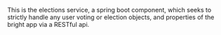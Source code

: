 This is the elections service, a spring boot component, which seeks to strictly handle any user voting or election objects, and properties of the bright app via a RESTful api. 
